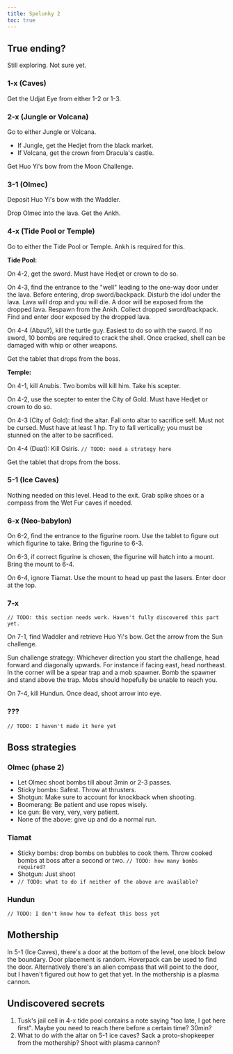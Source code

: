 ```yaml
---
title: Spelunky 2
toc: true
---
```

## True ending?

Still exploring. Not sure yet.

### 1-x (Caves)

Get the Udjat Eye from either 1-2 or 1-3.

### 2-x (Jungle or Volcana)

Go to either Jungle or Volcana.

- If Jungle, get the Hedjet from the black market.
- If Volcana, get the crown from Dracula's castle.

Get Huo Yi's bow from the Moon Challenge.

### 3-1 (Olmec)

Deposit Huo Yi's bow with the Waddler.

Drop Olmec into the lava. Get the Ankh.

### 4-x (Tide Pool or Temple)

Go to either the Tide Pool or Temple. Ankh is required for this.

**Tide Pool:**

On 4-2, get the sword. Must have Hedjet or crown to do so.

On 4-3, find the entrance to the "well" leading to the one-way door under the lava. Before entering, drop sword/backpack. Disturb the idol under the lava. Lava will drop and you will die. A door will be exposed from the dropped lava. Respawn from the Ankh. Collect dropped sword/backpack. Find and enter door exposed by the dropped lava.

On 4-4 (Abzu?), kill the turtle guy. Easiest to do so with the sword. If no sword, 10 bombs are required to crack the shell. Once cracked, shell can be damaged with whip or other weapons. 

Get the tablet that drops from the boss.

**Temple:**

On 4-1, kill Anubis. Two bombs will kill him. Take his scepter.

On 4-2, use the scepter to enter the City of Gold. Must have Hedjet or crown to do so.

On 4-3 (City of Gold): find the altar. Fall onto altar to sacrifice self. Must not be cursed. Must have at least 1 hp. Try to fall vertically; you must be stunned on the alter to be sacrificed.

On 4-4 (Duat): Kill Osiris. `// TODO: need a strategy here`

Get the tablet that drops from the boss.

### 5-1 (Ice Caves)

Nothing needed on this level. Head to the exit. Grab spike shoes or a compass from the Wet Fur caves if needed.

### 6-x  (Neo-babylon)

On 6-2, find the entrance to the figurine room. Use the tablet to figure out which figurine to take. Bring the figurine to 6-3.

On 6-3, if correct figurine is chosen, the figurine will hatch into a mount. Bring the mount to 6-4.

On 6-4, ignore Tiamat. Use the mount to head up past the lasers. Enter door at the top.

### 7-x

`// TODO: this section needs work. Haven't fully discovered this part yet.`

On 7-1, find Waddler and retrieve Huo Yi's bow. Get the arrow from the Sun challenge.

Sun challenge strategy: Whichever direction you start the challenge, head forward and diagonally upwards. For instance if facing east, head northeast. In the corner will be a spear trap and a mob spawner. Bomb the spawner and stand above the trap. Mobs should hopefully be unable to reach you.

On 7-4, kill Hundun. Once dead, shoot arrow into eye.

### ???

`// TODO: I haven't made it here yet`

## Boss strategies

### Olmec (phase 2)

- Let Olmec shoot bombs till about 3min or 2-3 passes.
- Sticky bombs: Safest. Throw at thrusters.
- Shotgun: Make sure to account for knockback when shooting.
- Boomerang: Be patient and use ropes wisely.
- Ice gun: Be very, very, very patient.
- None of the above: give up and do a normal run.

### Tiamat

- Sticky bombs: drop bombs on bubbles to cook them. Throw cooked bombs at boss after a second or two. `// TODO: how many bombs required?`
- Shotgun: Just shoot
- `// TODO: what to do if neither of the above are available?`

### Hundun

`// TODO: I don't know how to defeat this boss yet`

## Mothership

In 5-1 (Ice Caves), there's a door at the bottom of the level, one block below the boundary. Door placement is random. Hoverpack can be used to find the door. Alternatively there's an alien compass that will point to the door, but I haven't figured out how to get that yet. In the mothership is a plasma cannon.

## Undiscovered secrets

1. Tusk's jail cell in 4-x tide pool contains a note saying "too late, I got here first". Maybe you need to reach there before a certain time? 30min?
2. What to do with the altar on 5-1 ice caves? Sack a proto-shopkeeper from the mothership? Shoot with plasma cannon?